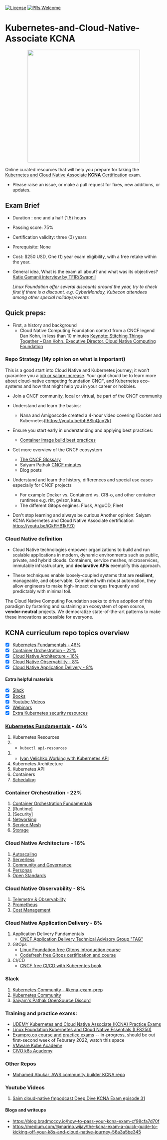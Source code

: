 [![License](https://img.shields.io/badge/License-Apache_2.0-blue.svg)](https://opensource.org/licenses/Apache-2.0)
[![PRs Welcome](https://img.shields.io/badge/PRs-welcome-brightgreen.svg?style=flat-square)](http://makeapullrequest.com)

# Kubernetes-and-Cloud-Native-Associate KCNA

<p align="center">
  <img width="360" src="KCNA-logo.png">
</p>

Online curated resources that will help you prepare for taking the [Kubernetes and Cloud Native Associate **KCNA** Certification](https://training.linuxfoundation.org/certification/kubernetes-cloud-native-associate/) exam.

- Please raise an issue, or make a pull request for fixes, new additions, or updates.

## Exam Brief

- Duration : one and a half (1.5) hours
<!-- Number of questions : ??? Multiple choice questions -->
- Passing score: 75%
- Certification validity: three (3) years
- Prerequisite: None
- Cost: $250 USD, One (1) year exam eligibility, with a free retake within the year.
- General idea, What is the exam all about? and what was its objectives? [Katie Gamanji interview by TFIR/Swapnil](https://youtu.be/riUxKl95Ebs)

  *Linux Foundation offer several discounts around the year, try to check first if there is a discount. e.g. CyberMonday, Kubecon attendees among other special holidays/events*
  
## Quick preps:
- First, a history and background
  - Cloud Native Computing Foundation context from a CNCF legend Dan Kohn, in less than 10 minutes [Keynote: Stitching Things Together – Dan Kohn, Executive Director, Cloud Native Computing Foundation](https://youtu.be/lmGFgZ889kY)

### Repo Strategy (My opinion on what is important)
This is a good start into Cloud Native and Kubernetes journey; it won't guarantee you a [job or salary increase](https://kube.careers/report-2021-q4#:~:text=for%20Kubernetes%20jobs%3F-,Not%20much%2C%20it%20seems.,-Of%20all%20the). Your goal should be to learn more about cloud-native computing foundation CNCF, and Kubernetes eco-systems and how that might help you in your career or hobbies.
- Join a CNCF community, local or virtual, be part of the CNCF community
- Understand and learn the basics:
  - Nana and Amigoscode created a 4-hour video covering (Docker and Kubernetes)[https://youtu.be/bhBSlnQcq2k]  
- Ensure you start early in understanding and applying best practices:
  - [Container image build best practices](https://docs.docker.com/develop/develop-images/dockerfile_best-practices/)
  
- Get more overview of the CNCF ecosystem
  - [The CNCF Glossary](https://glossary.cncf.io/)
  - Saiyam Pathak [CNCF minutes](https://www.youtube.com/playlist?list=PL5uLNcv9SibB658blGUEv18IhcMGL0dxC)
  - Blog posts

- Understand and learn the history, differences and special use cases especially for CNCF projects
  - For example Docker vs. Containerd vs. CRI-o, and other container runtimes e.g. rkt, gvisor, kata.
  - The different Gitops engines: Flusk, ArgoCD, Fleet
- Don't stop learning and always be curious
Another opinion:  Saiyam KCNA Kubernetes and Cloud Native Associate certification https://youtu.be/iGkFHB1kFZ0



### Cloud Native definition
- Cloud Native technologies empower organizations to build and run scalable applications in modern, dynamic environments such as public, private, and hybrid clouds. Containers, service meshes, microservices, immutable infrastructure, and **declarative APIs** exemplify this approach.

- These techniques enable loosely-coupled systems that are **resilient**, manageable, and observable. Combined with robust automation, they allow engineers to make high-impact changes frequently and predictably with minimal toil.

The Cloud Native Computing Foundation seeks to drive adoption of this paradigm by fostering and sustaining an ecosystem of open source, **vendor-neutral** projects. We democratize state-of-the-art patterns to make these innovations accessible for everyone.

## KCNA curriculum repo topics overview

- [X] [Kubernetes Fundamentals - 46%](#kubernetes-fundamentals---46)
- [X] [Container Orchestration - 22%](#container-orchestration---22)
- [X] [Cloud Native Architecture - 16%](#cloud-native-architecture---16)
- [X] [Cloud Native Observability - 8%](#cloud-native-observability---8)
- [X] [Cloud Native Application Delivery - 8%](#cloud-native-application-delivery---8)

#### Extra helpful materials

- [x] [Slack](#slack)
- [x] [Books](#books)
- [x] [Youtube Videos](#youtube-videos)
- [x] [Webinars](#webinars)
- [x] [Extra Kubernetes security resources](generic-kubernetes-containers-security/Kubernetes.md)

### [Kubernetes Fundamentals](https://kubernetes.io/docs/concepts/) - 46%

1. Kubernetes Resources
2. - `kubectl api-resources`
3. - [Ivan Velichko Working with Kubernetes API](https://iximiuz.com/en/series/working-with-kubernetes-api/)
4. Kubernetes Architecture
5. Kubernetes API
6. Containers
7. [Scheduling](https://kubernetes.io/docs/concepts/scheduling-eviction/)

### Container Orchestration - 22%

1. [Container Orchestration Fundamentals](link)
2. [Runtime]
3. [Security]
4. [Networking]()
5. [Service Mesh](link)
6. [Storage](link)

### Cloud Native Architecture - 16%

1. [Autoscaling](link)
2. [Serverless](link)
3. [Community and Governance](link)
4. [Personas](link)
5. [Open Standards](link)

### Cloud Native Observability - 8%

1. [Telemetry & Observability](link)
2. [Prometheus](link)
3. [Cost Management](link)

### Cloud Native Application Delivery - 8%

1. Application Delivery Fundamentals
   - [CNCF Application Delivery Technical Advisory Group "TAG" ](https://github.com/cncf/toc/blob/1f7c705ffc9d2a3fb69ea735986f07cdcb1b008e/tags/app-delivery.md)
1. GitOps
   -  [Linux Foundation free Gitops introduction course](https://training.linuxfoundation.org/training/introduction-to-gitops-lfs169/)
   -  [Codefresh free Gitops certification and course](https://codefresh.learnworlds.com/)
1. CI/CD
    -  [CNCF free CI/CD with Kuberentes book](https://www.cncf.io/free-ebook-ci-cd-with-kubernetes/)

### Slack

1. [Kubernetes Community - #kcna-exam-prep](https://kubernetes.slack.com)
1. [Kubernetes Community](https://kubernauts-slack-join.herokuapp.com/)
2. [Saiyam's Pathak OpenSource Discord](https://discord.gg/9PQBYKntPR)

### Training and practice exams:
- [UDEMY Kubernetes and Cloud Native Associate (KCNA) Practice Exams](https://www.udemy.com/course/kubernetes-and-cloud-native-associate-kcna/)
- [Linux Foundation Kubernetes and Cloud Native Essentials (LFS250)](https://training.linuxfoundation.org/training/kubernetes-and-cloud-native-essentials-lfs250/)
- [Exampro.co course and practice exams](https://www.exampro.co/)  -- in-progress, should be out first-second week of Feburary 2022, watch this space
- [VMware Kube Academy](https://kube.academy/)
- [CIVO k8s Academy](https://www.civo.com/academy)

### Other Repos
- [Mohamed Abukar, AWS community builder KCNA repo](https://github.com/moabukar/Kubernetes-and-Cloud-Native-Associate-KCNA)
### Youtube Videos
1. [Saim cloud-native fmpodcast Deep Dive KCNA Exam episode 31](https://youtu.be/wPbsvF_SGmc)

#### Blogs and writeups
- https://blog.bradmccoy.io/how-to-pass-your-kcna-exam-cf98cfa7d70f
- https://medium.com/@marino.wijay/the-kcna-exam-a-quick-guide-to-kicking-off-your-k8s-and-cloud-native-journey-56a3a5be345

